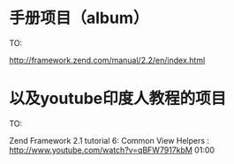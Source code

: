 手册项目（album）
=======================

TO:

http://framework.zend.com/manual/2.2/en/index.html

以及youtube印度人教程的项目
===========================

TO:

Zend Framework 2.1 tutorial 6: Common View Helpers : http://www.youtube.com/watch?v=qBFW7917kbM 01:00